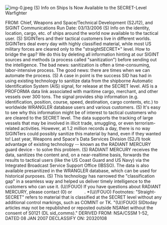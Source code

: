![img-0.jpeg](img-0.jpeg)
(S) Info on Ships Is Now Available to the SECRET-Level Warfighter

FROM: Chief, Weapons and Space/Technical Development (S2J12), and SIGINT Communications
Run Date: 03/13/2006
(S) Info on the identity, location, cargo, etc. of ships around the world now available to the tactical user.
(S) SIGINTers and their tactical customers live in different worlds. SIGINTers deal every day with highly classified material, while most US military forces are cleared only to the "straightSECRET*" level. How to bridge the gap? We do this by deleting all information hinting at our SIGINT sources and methods (a process called "sanitization") before sending out the intelligence. The bad news: sanitization is often a time-consuming, labor-intensive process. The good news: there are times when we can automate the process.
(S) A case in point is the success SID has had in using existing technology to sanitize data from the shipborne Automatic Identification System (AIS) signal, for release at the SECRET level. AIS is a PROFORMA data link associated with maritime cargo, merchant, and other vessels over 300 tons. The signal provides ship information (e.g. identification, position, course, speed, destination, cargo contents, etc.) to worldwide WRANGLER database users and various customers.
(S) It's easy to see why this information might be of interest to tactical customers who are cleared to the SECRET level. The data supports the tracking of large vessels that may be involved in illicit trade, smuggling, or even terrorism-related activities. However, at 1.2 million records a day, there is no way SIGINTers could possibly sanitize this material by hand, even if they wanted to! Last year, Weapons and Space's Data Services Division (S2J1) took advantage of existing technology -- known as the RADIANT MERCURY guard device - to solve this problem.
(S) RADIANT MERCURY receives the data, sanitizes the content and, on a near-realtime basis, forwards the results to tactical users (like the US Coast Guard and US Navy) via the Integrated Broadcast Service Support Office (IBSSO). The data is also available presanitized in the WRANGLER database, which can be used for historical purposes.
(S) This technology has narrowed the "classification gap" in a seamless way and helped us deliver timely intelligence to the customers who can use it.
(U//FOUO) If you have questions about RADIANT MERCURY, please contact
(0) or
$\qquad$ .
*(U//FOUO) Footnotes:
"Straight-SECRET" refers to material that is classified at the SECRET level without any additional control markings, such as COMINT or TK.
"(U//FOUO) SIDtoday articles may not be republished or reposted outside NSANet without the consent of S0121 (DL sid_comms)."
DERIVED FROM: NSA/CSSM 1-52, DATED 08 JAN 2007 DECLASSIFY ON: 20320108
